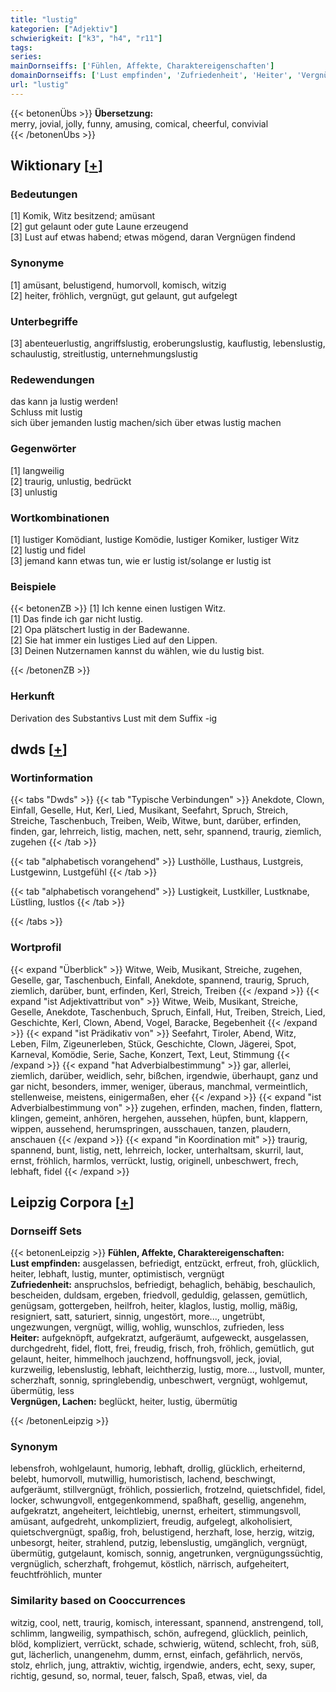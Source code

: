 ```yaml
---
title: "lustig"
kategorien: ["Adjektiv"]
schwierigkeit: ["k3", "h4", "r11"]
tags:
series:
mainDornseiffs: ['Fühlen, Affekte, Charaktereigenschaften']
domainDornseiffs: ['Lust empfinden', 'Zufriedenheit', 'Heiter', 'Vergnügen, Lachen']
url: "lustig"
---
```


{{< betonenÜbs >}}
**Übersetzung:**  
merry, jovial, jolly, funny, amusing, comical, cheerful, convivial  
{{< /betonenÜbs >}}

## Wiktionary [[+](https://de.wiktionary.org/wiki/lustig)]

### Bedeutungen
[1] Komik, Witz besitzend; amüsant  
[2] gut gelaunt oder gute Laune erzeugend  
[3] Lust auf etwas habend; etwas mögend, daran Vergnügen findend  

### Synonyme
[1] amüsant, belustigend, humorvoll, komisch, witzig  
[2] heiter, fröhlich, vergnügt, gut gelaunt, gut aufgelegt  

### Unterbegriffe
[3] abenteuerlustig, angriffslustig, eroberungslustig, kauflustig, lebenslustig, schaulustig, streitlustig, unternehmungslustig  

### Redewendungen
das kann ja lustig werden!  
Schluss mit lustig  
sich über jemanden lustig machen/sich über etwas lustig machen  

### Gegenwörter
[1] langweilig  
[2] traurig, unlustig, bedrückt  
[3] unlustig  

### Wortkombinationen
[1] lustiger Komödiant, lustige Komödie, lustiger Komiker, lustiger Witz  
[2] lustig und fidel  
[3] jemand kann etwas tun, wie er lustig ist/solange er lustig ist  

### Beispiele
{{< betonenZB >}}
[1] Ich kenne einen lustigen Witz.  
[1] Das finde ich gar nicht lustig.  
[2] Opa plätschert lustig in der Badewanne.  
[2] Sie hat immer ein lustiges Lied auf den Lippen.  
[3] Deinen Nutzernamen kannst du wählen, wie du lustig bist.  

{{< /betonenZB >}}
### Herkunft
Derivation des Substantivs Lust mit dem Suffix -ig  



## dwds [[+](https://www.dwds.de/wb/lustig)]

### Wortinformation
{{< tabs "Dwds" >}}
{{< tab "Typische Verbindungen" >}}
Anekdote, Clown, Einfall, Geselle, Hut, Kerl, Lied, Musikant, Seefahrt, Spruch, Streich, Streiche, Taschenbuch, Treiben, Weib, Witwe, bunt, darüber, erfinden, finden, gar, lehrreich, listig, machen, nett, sehr, spannend, traurig, ziemlich, zugehen
{{< /tab >}}

{{< tab "alphabetisch vorangehend" >}}
Lusthölle, Lusthaus, Lustgreis, Lustgewinn, Lustgefühl
{{< /tab >}}

{{< tab "alphabetisch vorangehend" >}}
Lustigkeit, Lustkiller, Lustknabe, Lüstling, lustlos
{{< /tab >}}

{{< /tabs >}}

### Wortprofil
{{< expand "Überblick" >}} Witwe, Weib, Musikant, Streiche, zugehen, Geselle, gar, Taschenbuch, Einfall, Anekdote, spannend, traurig, Spruch, ziemlich, darüber, bunt, erfinden, Kerl, Streich, Treiben {{< /expand >}}
{{< expand "ist Adjektivattribut von" >}} Witwe, Weib, Musikant, Streiche, Geselle, Anekdote, Taschenbuch, Spruch, Einfall, Hut, Treiben, Streich, Lied, Geschichte, Kerl, Clown, Abend, Vogel, Baracke, Begebenheit {{< /expand >}}
{{< expand "ist Prädikativ von" >}} Seefahrt, Tiroler, Abend, Witz, Leben, Film, Zigeunerleben, Stück, Geschichte, Clown, Jägerei, Spot, Karneval, Komödie, Serie, Sache, Konzert, Text, Leut, Stimmung {{< /expand >}}
{{< expand "hat Adverbialbestimmung" >}} gar, allerlei, ziemlich, darüber, weidlich, sehr, bißchen, irgendwie, überhaupt, ganz und gar nicht, besonders, immer, weniger, überaus, manchmal, vermeintlich, stellenweise, meistens, einigermaßen, eher {{< /expand >}}
{{< expand "ist Adverbialbestimmung von" >}} zugehen, erfinden, machen, finden, flattern, klingen, gemeint, anhören, hergehen, aussehen, hüpfen, bunt, klappern, wippen, aussehend, herumspringen, ausschauen, tanzen, plaudern, anschauen {{< /expand >}}
{{< expand "in Koordination mit" >}} traurig, spannend, bunt, listig, nett, lehrreich, locker, unterhaltsam, skurril, laut, ernst, fröhlich, harmlos, verrückt, lustig, originell, unbeschwert, frech, lebhaft, fidel {{< /expand >}}

## Leipzig Corpora [[+](https://corpora.uni-leipzig.de/en/res?word=lustig&corpusId=deu_newscrawl-public_2018)]

### Dornseiff Sets
{{< betonenLeipzig >}}
**Fühlen, Affekte, Charaktereigenschaften:**  
**Lust empfinden:** ausgelassen, befriedigt, entzückt, erfreut, froh, glücklich, heiter, lebhaft, lustig, munter, optimistisch, vergnügt  
**Zufriedenheit:** anspruchslos, befriedigt, behaglich, behäbig, beschaulich, bescheiden, duldsam, ergeben, friedvoll, geduldig, gelassen, gemütlich, genügsam, gottergeben, heilfroh, heiter, klaglos, lustig, mollig, mäßig, resigniert, satt, saturiert, sinnig, ungestört, more..., ungetrübt, ungezwungen, vergnügt, willig, wohlig, wunschlos, zufrieden, less  
**Heiter:** aufgeknöpft, aufgekratzt, aufgeräumt, aufgeweckt, ausgelassen, durchgedreht, fidel, flott, frei, freudig, frisch, froh, fröhlich, gemütlich, gut gelaunt, heiter, himmelhoch jauchzend, hoffnungsvoll, jeck, jovial, kurzweilig, lebenslustig, lebhaft, leichtherzig, lustig, more..., lustvoll, munter, scherzhaft, sonnig, springlebendig, unbeschwert, vergnügt, wohlgemut, übermütig, less  
**Vergnügen, Lachen:** beglückt, heiter, lustig, übermütig  

{{< /betonenLeipzig >}}

### Synonym
lebensfroh, wohlgelaunt, humorig, lebhaft, drollig, glücklich, erheiternd, belebt, humorvoll, mutwillig, humoristisch, lachend, beschwingt, aufgeräumt, stillvergnügt, fröhlich, possierlich, frotzelnd, quietschfidel, fidel, locker, schwungvoll, entgegenkommend, spaßhaft, gesellig, angenehm, aufgekratzt, angeheitert, leichtlebig, unernst, erheitert, stimmungsvoll, amüsant, aufgedreht, unkompliziert, freudig, aufgelegt, alkoholisiert, quietschvergnügt, spaßig, froh, belustigend, herzhaft, lose, herzig, witzig, unbesorgt, heiter, strahlend, putzig, lebenslustig, umgänglich, vergnügt, übermütig, gutgelaunt, komisch, sonnig, angetrunken, vergnügungssüchtig, vergnüglich, scherzhaft, frohgemut, köstlich, närrisch, aufgeheitert, feuchtfröhlich, munter


### Similarity based on Cooccurrences
witzig, cool, nett, traurig, komisch, interessant, spannend, anstrengend, toll, schlimm, langweilig, sympathisch, schön, aufregend, glücklich, peinlich, blöd, kompliziert, verrückt, schade, schwierig, wütend, schlecht, froh, süß, gut, lächerlich, unangenehm, dumm, ernst, einfach, gefährlich, nervös, stolz, ehrlich, jung, attraktiv, wichtig, irgendwie, anders, echt, sexy, super, richtig, gesund, so, normal, teuer, falsch, Spaß, etwas, viel, da

